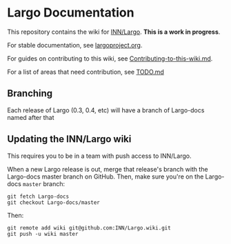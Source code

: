 # Largo Documentation

This repository contains the wiki for [INN/Largo](https://github.com/INN/Largo). **This is a work in progress**. 

For stable documentation, see [largoproject.org](http://largoproject.org/).

For guides on contributing to this wiki, see [Contributing-to-this-wiki.md](Contributing-to-this-wiki.md).

For a list of areas that need contribution, see [TODO.md](TODO.md)

## Branching

Each release of Largo (0.3, 0.4, etc) will have a branch of Largo-docs named after that 

## Updating the INN/Largo wiki

This requires you to be in a team with push access to INN/Largo.

When a new Largo release is out, merge that release's branch with the Largo-docs master branch on GitHub. Then, make sure you're on the Largo-docs `master` branch:

	git fetch Largo-docs
	git checkout Largo-docs/master

Then:

    git remote add wiki git@github.com:INN/Largo.wiki.git
    git push -u wiki master
